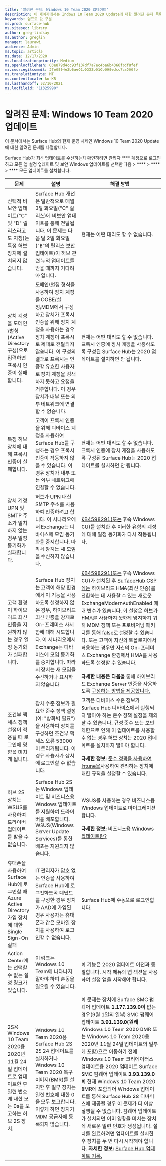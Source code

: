 ```yaml
---
title: '알려진 문제: Windows 10 Team 2020 업데이트'
description: 이 페이지에서는 Indows 10 Team 2020 Update에 대한 알려진 문제 목록을 제공합니다.
keywords: 쉼표로 값 구분
ms.prod: surface-hub
ms.sitesec: library
author: greg-lindsay
ms.author: greglin
manager: laurawi
audience: Admin
ms.topic: article
ms.date: 12/17/2020
ms.localizationpriority: Medium
ms.openlocfilehash: 03e879d4cc93f137df7a7ec4ba6b4366fcdf8fef
ms.sourcegitcommit: 37e0994e2b8ae62b0352b016b698edcc7ca500fb
ms.translationtype: MT
ms.contentlocale: ko-KR
ms.lasthandoff: 02/10/2021
ms.locfileid: "11325990"
---
```

# 알려진 문제: Windows 10 Team 2020 업데이트 

이 문서에서는 Surface Hub의 현재 운영 체제인 Windows 10 Team 2020 Update에 대한 알려진 문제를 나열합니다.

Surface Hub가 최신 업데이트를 수신하는지 확인하려면 관리자 **** 계정으로 로그인하고 모든 앱 설정 업데이트 및 보안 Windows 업데이트를 선택한 다음  >  ****  >  ****  >  **** 모든 업데이트를 설치합니다.




| 문제                                                                                                   | 설명                                                                                                                                                                                                                                                                                                                                                                                                                             | 해결 방법                                                                                                                                                                                                                                                                                                                                                                                                                                                                                                                            |
| ----------------------------------------------------------------------------------------------------------- | ------------------------------------------------------------------------------------------------------------------------------------------------------------------------------------------------------------------------------------------------------------------------------------------------------------------------------------------------------------------------------------------------------------------------------------------- | ------------------------------------------------------------------------------------------------------------------------------------------------------------------------------------------------------------------------------------------------------------------------------------------------------------------------------------------------------------------------------------------------------------------------------------------------------------------------------------------------------------------------------------- |
| 선택적 비보안 업데이트("C" 및 "D" 릴리스라고도 지칭)는 특정 허브 장치에 설치되지 않습니다.            | Surface Hub 개선은 일반적으로 매월 3일 화요일("C" 릴리스)에 비보안 업데이트를 통해 전달됩니다. 이 문제는 다음 달 2일 화요일("B"의 릴리스 보안 업데이트)이 허브 관련 누적 업데이트를 받을 때까지 기다려야 합니다. | 현재는 어떤 대리도 할 수 없습니다.                                                                                                                                                                                                                                                                                                                                     |
| 장치 계정을 도메인\별칭(Active Directory 구성)으로 입력하면 프록시 인증이 실패합니다.            | 도메인\별칭 형식을 사용하여 장치 계정을 OOBE/설정/MDM에서 구성하고 장치가 프록시 인증을 위해 장치 계정을 사용하는 경우 장치 계정이 프록시로 제대로 전달되지 않습니다. 이 구성의 결과로 프록시는 인증할 유효한 사용자로 장치 계정을 검색하지 못하고 요청을 거부합니다. 이 경우 장치가 내부 또는 외부 네트워크에 연결할 수 없습니다. | 현재는 어떤 대리도 할 수 없습니다. 프록시 인증에 장치 계정을 사용하도록 구성된 Surface Hub는 2020 업데이트를 설치하면 안 됩니다.                                                                                                                                                                                                                                                                                                                                                                                                |
| 특정 허브 장치에 대해 프록시 인증이 실패합니다.                                                                        | 고객이 프록시 인증을 위해 디바이스 계정을 사용하여 Surface Hub를 구성하는 경우 프록시 인증이 작동하지 않을 수 있습니다. 이 경우 장치가 내부 또는 외부 네트워크에 연결할 수 없습니다.                                                                                                                                                                                                                                       | 현재는 어떤 대리도 할 수 없습니다. 프록시 인증에 장치 계정을 사용하도록 구성된 Surface Hub는 2020 업데이트를 설치하면 안 됩니다.                                                                                                                                                                                                                                                                                                                                                                                                |
| 장치 계정 UPN 및 SMTP 주소가 일치하지 않는 경우 일정 동기화가 실패합니다.                                                                        | 허브가 UPN 대신 SMTP 주소를 사용하여 인증하려고 합니다. 이 시나리오에서 Exchange는 디바이스에 모임 동기화를 중지합니다. 따라서 장치는 새 모임을 수신하지 않습니다.                                                                                                                                                                                                                                       | [KB4598291(또는](https://support.microsoft.com/help/4598291) 후속 Windows CU)를 설치한 후 이러한 유형의 계정에 대해 일정 동기화가 다시 작동됩니다.                                                                                                                                                                                                                                                                                                                                                                                                |
| 고객 환경이 하이브리드 최신 인증을 지원하지 않는 경우 일정 동기화가 실패합니다.   | Surface Hub 장치는 고객이 해당 환경에서 이 기능을 사용하도록 설정하지 않은 경우, 하이브리드 최신 인증을 강제로 On-프레미스 사서함에 대해 시도합니다. 이 시나리오에서 Exchange는 디바이스에 모임 동기화를 중지합니다. 따라서 장치는 새 모임을 수신하거나 표시하지 않습니다.                                                                                                                                        | [KB4598291(또는](https://support.microsoft.com/help/4598291) 후속 Windows CU)가 설치된 후 [SurfaceHub CSP에는](https://docs.microsoft.com/windows/client-management/mdm/surfacehub-csp) 하이브리드 HMA(최신 인증)를 전환하는 데 사용할 수 있는 새로운 ExchangeModernAuthEnabled 매개 변수가 있습니다. 이 설정은 허브가 HMA를 [](https://download.microsoft.com/download/8/3/F/83FD5089-D14E-42E3-AF7C-6FC36F80D347/ExchangeModernAuthDisabled.ppkg) 사용하지 못하게 방지하기 위해 MDM 정책 또는 프로비저닝 패키지를 통해 false로 설정할 수 있습니다. 또는 고객이 자신의 토폴로지에서 허용하는 경우만 자신의 On-프레미스 Exchange 환경에서 HMA를 사용하도록 설정할 수 있습니다. <br> <br>**자세한 내용은 다음을** 통해 하이브리드 Exchange Server 인증을 사용하도록 [구성하는 방법을 제공합니다.](https://docs.microsoft.com/microsoft-365/enterprise/configure-exchange-server-for-hybrid-modern-authentication)                                                                                                |
| 조건부 액세스 정책 설정이 적용될 때 로그인에 영향을 미치게 됩니다.                                    | 장치 수준 정보가 필요한 준수 정책 설정(예: "방화벽 필요")을 사용하여 장치를 구성하면 조건부 액세스 오류 53000이 트리거됩니다. 이 경우 사용자가 장치에 로그인할 수 없습니다.                                                                                                                                                                                                 | 고객은 디바이스 수준 정보가 Surface Hub 디바이스에서 실행되지 말아야 하는 준수 정책 설정을 제외할 수 있습니다. 규정 준수 또는 보안 제한으로 인해 이 업데이트를 사용할 수 없는 경우 허브 장치는 2020 업데이트를 설치하지 말아야 합니다.<br> <br>**자세한 정보:** [준수 정책을 사용하여 Intune을](https:/docs.microsoft.com/mem/intune/protect/device-compliance-get-started)사용하여 관리하는 장치에 대한 규칙을 설정할 수 있습니다. |
| 허브 2S 장치는 WSUS를 사용하여 드라이버 업데이트를 받을 수 없습니다.                                             | Surface Hub 2S는 Windows 업데이트 및 비즈니스용 Windows 업데이트를 지원하여 드라이버를 배포합니다. WSUS(Windows Server Update Services)를 통한 배포는 지원되지 않습니다.                                                                                                                                                                                                                                                                      | WSUS를 사용하는 경우 비즈니스용 Windows 업데이트로 마이그레이션합니다.<br> <br>**자세한 정보:** [비즈니스용 Windows 업데이트란?](https://docs.microsoft.com/windows/deployment/update/waas-manage-updates-wufb)                                                                                                                                                                                                                                                                                                                            |
| 휴대폰을 사용하여 Surface Hub에 로그인할 때 Azure Active Directory 가입 장치에 대한 Single Sign-On 실패 | IT 관리자가 암호 없는 인증을 사용하여 [](surface-hub-2s-phone-authenticate.md) Surface Hub에 로그인하도록 테넌트를 구성한 경우 장치가 AAD에 가입된 경우 사용자는 휴대폰과 같은 모바일 장치를 사용하여 로그인할 수 없습니다.                                                                                                       | Surface Hub에 수동으로 로그인합니다.                                                                                                                                                                                                                                                                                                                                                                                                                                                                                                      |
| Action Center에는 선택할 수 없는 설정 링크가 있습니다. | 이 링크는 Windows 10 Team에 나타나지 말아야 하며 혼동을 일으킬 수 있습니다.   | 이 기능은 2020 업데이트 이전과 동일합니다. 시작 메뉴의 앱 섹션을 사용하여 설정 앱을 시작해야 합니다.    |
| 2S용 Windows 10 Team 2020용 2020년 11월 24일 업데이트로 업데이트한 후 일련 번호에 대한 모든 0s를 보고하는 허브 2S 장치. | Windows 10 Team 2020용 Surface Hub 2S 2S 24 업데이트를 설치하거나 Windows 10 Team 2020 복구 이미지(BMR)를 설치한 후 일부 장치는 일련 번호에 대한 0을 모두 보고합니다. 이렇게 하면 장치가 MDM 공급자에 등록되지 않습니다.  | 이 문제는 장치에 Surface SMC 펌웨어 업데이트 **1.177.139.0이** 없는 경우(9월 1일의 일부) SMC 펌웨어 업데이트 **3.91.139.0(원래** Windows 10 Team 2020 BMR 또는 Windows 10 Team 2020용 2020년 11월 24일 업데이트의 일부에 포함)으로 이동하기 전에 Windows 10 Team 크리에이터스 업데이트용 2020 업데이트 Surface SMC 펌웨어 업데이트 **3.93.139.0이** 현재 Windows 10 Team 2020 BMR에 포함되어 Windows 업데이트를 통해 Surface Hub 2S 디바이스에 제공될 경우 이 문제가 더 이상 실행될 수 없습니다. 펌웨어 업데이트가 설치되면 이미 영향을 미치는 장치에 새로운 일련 번호가 생성됩니다. 설치를 완료하려면 업데이트를 설치한 후 장치를 두 번 다시 시작해야 합니다. **자세한 정보:** [Surface Hub 업데이트 기록.](surface-hub-update-history.md) |
